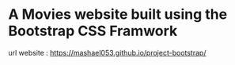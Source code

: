 # A Movies website built using the Bootstrap CSS Framwork
url website :
https://mashael053.github.io/project-bootstrap/
